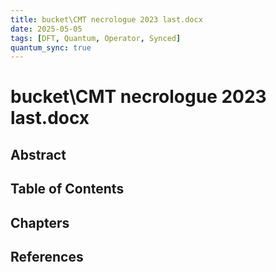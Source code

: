 ```yaml
---
title: bucket\CMT necrologuе 2023 last.docx
date: 2025-05-05
tags: [DFT, Quantum, Operator, Synced]
quantum_sync: true
---
```

# bucket\CMT necrologuе 2023 last.docx

## Abstract

## Table of Contents

## Chapters

## References

